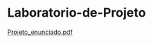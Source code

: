# Laboratorio-de-Projeto
[Projeto_enunciado.pdf](https://github.com/user-attachments/files/17019725/Projeto_enunciado.pdf)
